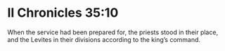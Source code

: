 # II Chronicles 35:10

When the service had been prepared for, the priests stood in their place, and the Levites in their divisions according to the king’s command.
